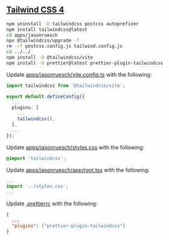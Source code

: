 ## [Tailwind CSS 4](https://tailwindcss.com/)

```bash
npm uninstall -D tailwindcss postcss autoprefixer
npm install tailwindcss@latest
cd apps/jasonruesch
npx @tailwindcss/upgrade -f
rm -rf postcss.config.js tailwind.config.js
cd ../../
npm install -D @tailwindcss/vite
npm install -D prettier@latest prettier-plugin-tailwindcss
```

Update [apps/jasonruesch/vite.config.ts](../../apps/jasonruesch/vite.config.ts) with the following:

```typescript
import tailwindcss from '@tailwindcss/vite';

export default defineConfig({
  ...
  plugins: [
    ...
    tailwindcss(),
  ],
  ...
});
```

Update [apps/jasonruesch/styles.css](../../apps/jasonruesch/styles.css) with the following:

```css
@import 'tailwindcss';
```

Update [apps/jasonruesch/app/root.tsx](../../apps/jasonruesch/app/root.tsx) with the following:

```jsx
...
import '../styles.css';
...
```

Update [.prettierrc](../../.prettierrc) with the following:

```json
{
  ...
  "plugins": ["prettier-plugin-tailwindcss"]
}
```
